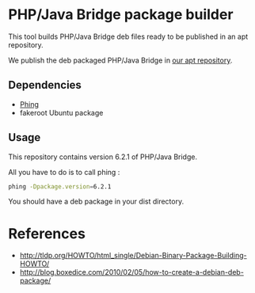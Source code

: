 # PHP/Java Bridge package builder
This tool builds PHP/Java Bridge deb files ready to be published in an apt repository.

We publish the deb packaged PHP/Java Bridge in [our apt repository](http://repo.ada-consult.com).

## Dependencies

 * [Phing](http://www.phing.info)
 * fakeroot Ubuntu package

## Usage

This repository contains version 6.2.1 of PHP/Java Bridge. 

All you have to do is to call phing :

```bash
phing -Dpackage.version=6.2.1
```

You should have a deb package in your dist directory.

# References
 * http://tldp.org/HOWTO/html_single/Debian-Binary-Package-Building-HOWTO/
 * http://blog.boxedice.com/2010/02/05/how-to-create-a-debian-deb-package/

